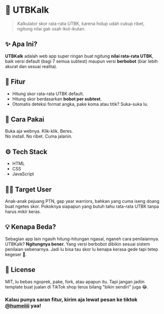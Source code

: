 # 🧠 UTBKalk

> Kalkulator skor rata-rata UTBK, karena hidup udah cukup ribet, ngitung nilai gak usah ikut-ikutan.

## ✨ Apa Ini?

**UTBKalk** adalah web app super ringan buat ngitung **nilai rata-rata UTBK**, baik versi default (bagi 7 semua subtest) maupun versi **berbobot** (biar lebih akurat dan sesuai realita).

## 🎯 Fitur

- Hitung skor rata-rata UTBK default.
- Hitung skor berdasarkan **bobot per subtest**.
- Otomatis deteksi format angka, pake koma atau titik? Suka-suka lu.

## 🚀 Cara Pakai

Buka aja webnya. Klik-klik. Beres.  
No install. No ribet. Cuma jalanin.

## ⚙️ Tech Stack

- HTML
- CSS
- JavaScript

## 🧑‍🎓 Target User

Anak-anak pejuang PTN, gap year warriors, bahkan yang cuma iseng doang buat ngetes skor. Pokoknya siapapun yang butuh tahu rata-rata UTBK tanpa harus mikir keras.

## 💡 Kenapa Beda?

Sebagian app lain ngasih hitung-hitungan ngasal, nganeh cara penilaiannya.  
UTBKalk? **Ngitungnya bener.** Yang versi berbobot dibikin sesuai sistem penilaian sebenarnya. Jadi lu bisa tau skor lu kenapa kerasa gede tapi tetep kegeser 🤔.

## 📜 License

MIT, lu bebas ngoprek, pake, fork, atau apapun itu. Tapi jangan jadiin template buat jualan di TikTok shop terus bilang "bikin sendiri" juga 😂.

### Kalau punya saran fitur, kirim aja lewat pesan ke tiktok [@humeiiii](https://www.tiktok.com/@humeiiii) yaa!